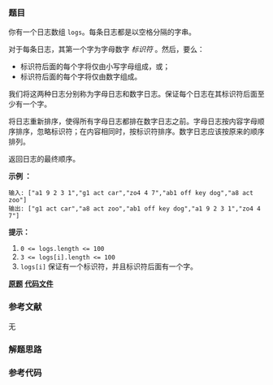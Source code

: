 ### 题目
你有一个日志数组 `logs`。每条日志都是以空格分隔的字串。

对于每条日志，其第一个字为字母数字 _标识符_ 。然后，要么：

  * 标识符后面的每个字将仅由小写字母组成，或；
  * 标识符后面的每个字将仅由数字组成。

我们将这两种日志分别称为字母日志和数字日志。保证每个日志在其标识符后面至少有一个字。

将日志重新排序，使得所有字母日志都排在数字日志之前。字母日志按内容字母顺序排序，忽略标识符；在内容相同时，按标识符排序。数字日志应该按原来的顺序排列。

返回日志的最终顺序。



**示例 ：**

    
    
    输入: ["a1 9 2 3 1","g1 act car","zo4 4 7","ab1 off key dog","a8 act zoo"]
    输出: ["g1 act car","a8 act zoo","ab1 off key dog","a1 9 2 3 1","zo4 4 7"]
    



**提示：**

  1. `0 <= logs.length <= 100`
  2. `3 <= logs[i].length <= 100`
  3. `logs[i]` 保证有一个标识符，并且标识符后面有一个字。

 **[原题](https://leetcode-cn.com/problems/reorder-data-in-log-files/)**    **[代码文件]()**


### 参考文献
无

### 解题思路




### 参考代码

```go


```




